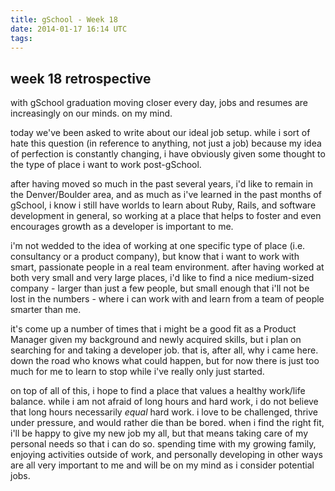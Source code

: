 ```yaml
---
title: gSchool - Week 18
date: 2014-01-17 16:14 UTC
tags:
---
```


<h2>week 18 retrospective</h2>

with gSchool graduation moving closer every day, jobs and resumes are increasingly on our minds.  on my mind.

today we've been asked to write about our ideal job setup.  while i sort of hate this question (in reference to anything, not just a job) because my idea of perfection is constantly changing, i have obviously given some thought to the type of place i want to work post-gSchool.

after having moved so much in the past several years, i'd like to remain in the Denver/Boulder area, and as much as i've learned in the past months of gSchool, i know i still have worlds to learn about Ruby, Rails, and software development in general, so working at a place that helps to foster and even encourages growth as a developer is important to me.

i'm not wedded to the idea of working at one specific type of place (i.e. consultancy or a product company), but know that i want to work with smart, passionate people in a real team environment.  after having worked at both very small and very large places, i'd like to find a nice medium-sized company - larger than just a few people, but small enough that i'll not be lost in the numbers - where i can work with and learn from a team of people smarter than me.

it's come up a number of times that i might be a good fit as a Product Manager given my background and newly acquired skills, but i plan on searching for and taking a developer job.  that is, after all, why i came here.  down the road who knows what could happen, but for now there is just too much for me to learn to stop while i've really only just started.

on top of all of this, i hope to find a place that values a healthy work/life balance.  while i am not afraid of long hours and hard work, i do not believe that long hours necessarily *equal* hard work.  i love to be challenged, thrive under pressure, and would rather die than be bored.  when i find the right fit, i'll be happy to give my new job my all, but that means taking care of my personal needs so that i can do so.  spending time with my growing family, enjoying activities outside of work, and personally developing in other ways are all very important to me and will be on my mind as i consider potential jobs.

